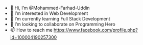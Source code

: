 - 👋 Hi, I’m @Mohammed-Farhad-Uddin
- 👀 I’m interested in Web Development
- 🌱 I’m currently learning Full Stack Development
- 💞️ I’m looking to collaborate on Programming Hero 
- 📫 How to reach me https://www.facebook.com/profile.php?id=100004190257300
 




<!---
Mohammed-Farhad-Uddin/Mohammed-Farhad-Uddin is a ✨ special ✨ repository because its `README.md` (this file) appears on your GitHub profile.
You can click the Preview link to take a look at your changes.
--->
